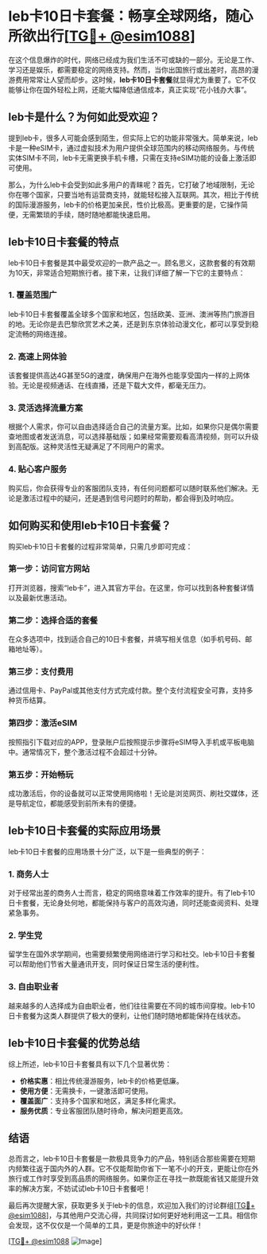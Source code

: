 # leb卡10日卡套餐：畅享全球网络，随心所欲出行[[TG💪+ @esim1088](https://t.me/s/esim1088)]

在这个信息爆炸的时代，网络已经成为我们生活不可或缺的一部分。无论是工作、学习还是娱乐，都需要稳定的网络支持。然而，当你出国旅行或出差时，高昂的漫游费用常常让人望而却步。这时候，**leb卡10日卡套餐**就显得尤为重要了。它不仅能够让你在国外轻松上网，还能大幅降低通信成本，真正实现“花小钱办大事”。

## leb卡是什么？为何如此受欢迎？

提到leb卡，很多人可能会感到陌生，但实际上它的功能非常强大。简单来说，leb卡是一种eSIM卡，通过虚拟技术为用户提供全球范围内的移动网络服务。与传统实体SIM卡不同，leb卡无需更换手机卡槽，只需在支持eSIM功能的设备上激活即可使用。

那么，为什么leb卡会受到如此多用户的青睐呢？首先，它打破了地域限制，无论你在哪个国家，只要当地有运营商支持，就能轻松接入互联网。其次，相比于传统的国际漫游服务，leb卡的价格更加亲民，性价比极高。更重要的是，它操作简便，无需繁琐的手续，随时随地都能快速启用。

## leb卡10日卡套餐的特点

leb卡10日卡套餐是其中最受欢迎的一款产品之一。顾名思义，这款套餐的有效期为10天，非常适合短期旅行者。接下来，让我们详细了解一下它的主要特点：

### 1. **覆盖范围广**
leb卡10日卡套餐覆盖全球多个国家和地区，包括欧美、亚洲、澳洲等热门旅游目的地。无论你是去巴黎欣赏艺术之美，还是到东京体验动漫文化，都可以享受到稳定流畅的网络连接。

### 2. **高速上网体验**
该套餐提供高达4G甚至5G的速度，确保用户在海外也能享受国内一样的上网体验。无论是视频通话、在线直播，还是下载大文件，都毫无压力。

### 3. **灵活选择流量方案**
根据个人需求，你可以自由选择适合自己的流量方案。比如，如果你只是偶尔需要查地图或者发送消息，可以选择基础版；如果经常需要观看高清视频，则可以升级到高配版。这种灵活性无疑满足了不同用户的需求。

### 4. **贴心客户服务**
购买后，你会获得专业的客服团队支持，有任何问题都可以随时联系他们解决。无论是激活过程中的疑问，还是遇到信号问题时的帮助，都会得到及时响应。

## 如何购买和使用leb卡10日卡套餐？

购买leb卡10日卡套餐的过程非常简单，只需几步即可完成：

### 第一步：访问官方网站
打开浏览器，搜索“leb卡”，进入其官方平台。在这里，你可以找到各种套餐详情以及最新优惠活动。

### 第二步：选择合适的套餐
在众多选项中，找到适合自己的10日卡套餐，并填写相关信息（如手机号码、邮箱地址等）。

### 第三步：支付费用
通过信用卡、PayPal或其他支付方式完成付款。整个支付流程安全可靠，支持多种货币结算。

### 第四步：激活eSIM
按照指引下载对应的APP，登录账户后按照提示步骤将eSIM导入手机或平板电脑中。通常情况下，整个激活过程不会超过十分钟。

### 第五步：开始畅玩
成功激活后，你的设备就可以正常使用网络啦！无论是浏览网页、刷社交媒体，还是导航定位，都能感受到前所未有的便捷。

## leb卡10日卡套餐的实际应用场景

leb卡10日卡套餐的应用场景十分广泛，以下是一些典型的例子：

### 1. **商务人士**
对于经常出差的商务人士而言，稳定的网络意味着工作效率的提升。有了leb卡10日卡套餐，无论身处何地，都能保持与客户的高效沟通，同时还能查阅资料、处理紧急事务。

### 2. **学生党**
留学生在国外求学期间，也需要频繁使用网络进行学习和社交。leb卡10日卡套餐可以帮助他们节省大量通讯开支，同时保证日常生活的便利性。

### 3. **自由职业者**
越来越多的人选择成为自由职业者，他们往往需要在不同的城市间穿梭。leb卡10日卡套餐为这类人群提供了极大的便利，让他们随时随地都能保持在线状态。

## leb卡10日卡套餐的优势总结

综上所述，leb卡10日卡套餐具有以下几个显著优势：

- **价格实惠**：相比传统漫游服务，leb卡的价格更低廉。
- **使用方便**：无需换卡，一键激活即可使用。
- **覆盖面广**：支持多个国家和地区，满足多样化需求。
- **服务优质**：专业客服团队随时待命，解决问题更高效。

## 结语

总而言之，leb卡10日卡套餐是一款极具竞争力的产品，特别适合那些需要在短期内频繁往返于国内外的人群。它不仅能帮助你省下一笔不小的开支，更能让你在外旅行或工作时享受到高品质的网络服务。如果你正在寻找一款既能省钱又能提升效率的解决方案，不妨试试leb卡10日卡套餐吧！

最后再次提醒大家，获取更多关于leb卡的信息，欢迎加入我们的讨论群组[[TG💪+ @esim1088](https://t.me/s/esim1088)]，与其他用户交流心得，共同探讨如何更好地利用这一工具。相信你会发现，这不仅仅是一个简单的工具，更是你旅途中的好伙伴！

[[TG💪+ @esim1088](https://t.me/s/esim1088) ![Image](https://i.postimg.cc/4NQfJmqS/Snipaste-2025-05-13-00-14-12.png)]